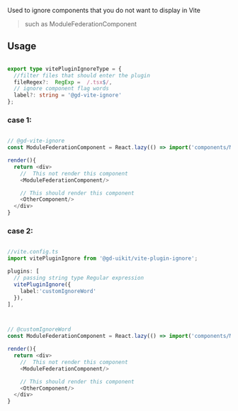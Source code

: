 Used to ignore components that you do not want to display in Vite

> such as ModuleFederationComponent


## Usage
```typescript

export type vitePluginIgnoreType = {
  //filter files that should enter the plugin
  fileRegex?:  RegExp =  /.tsx$/,
  // ignore component flag words
  label?: string = '@gd-vite-ignore'
};

```

### case 1:

```typescript

// @gd-vite-ignore
const ModuleFederationComponent = React.lazy(() => import('components/ModuleFederationComponent'))

render(){
  return <div>
    //  This not render this component
    <ModuleFederationComponent/>

    // This should render this component
    <OtherComponent/>
  </div>
}

```

### case 2:

```typescript

//vite.config.ts
import vitePluginIgnore from '@gd-uikit/vite-plugin-ignore';

plugins: [
  // passing string type Regular expression
  vitePluginIgnore({
    label:'customIgnoreWord'
  }),
],



// @customIgnoreWord
const ModuleFederationComponent = React.lazy(() => import('components/ModuleFederationComponent'))

render(){
  return <div>
    //  This not render this component
    <ModuleFederationComponent/>

    // This should render this component
    <OtherComponent/>
  </div>
}

```
